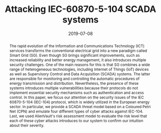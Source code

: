 ---
title: "Attacking IEC-60870-5-104 SCADA systems"
abstract: "The rapid evolution of the Information and Communications Technology (ICT) services transforms the conventional electrical grid into a new paradigm called Smart Grid (SG). Even though SG brings significant improvements, such as increased reliability and better energy management, it also introduces multiple security challenges. One of the main reasons for this is that SG combines a wide range of heterogeneous technologies, including Internet of Things (IoT) devices as well as Supervisory Control and Data Acquisition (SCADA) systems. The latter are responsible for monitoring and controlling the automatic procedures of energy transmission and distribution. Nevertheless, the presence of these systems introduces multiple vulnerabilities because their protocols do not implement essential security mechanisms such as authentication and access control. In this paper, we focus our attention on the security issues of the IEC 60870-5-104 (IEC-104) protocol, which is widely utilized in the European energy sector. In particular, we provide a SCADA threat model based on a Coloured Petri Net (CPN) and emulate four different types of cyber attacks against IEC-104. Last, we used AlienVault's risk assessment model to evaluate the risk level that each of these cyber attacks introduces to our system to confirm our intuition about their severity."
collection: publications
permalink: /publication/radoglou2019attacking
date: 2019-07-08
venue: '2019 1st IEEE Services Workshop On Cyber Security and Resilience in the Internet of Things'
paperurl: '/files/pdf/papers/radoglou2019attacking.pdf'
link: 'https://ieeexplore.ieee.org/document/8817093'
citation: 'Panagiotis Radoglou-Grammatikis, Panagiotis Sarigiannidis, Ioannis Giannoulakis, Emmanouil Kafetzakis, Emmanouil Panaousis (2019). 
  &quot;Attacking IEC-60870-5-104 SCADA systems.&quot;
  <i>2019 1st IEEE Services Workshop On Cyber Security and Resilience in the Internet of Things</i>.'
---